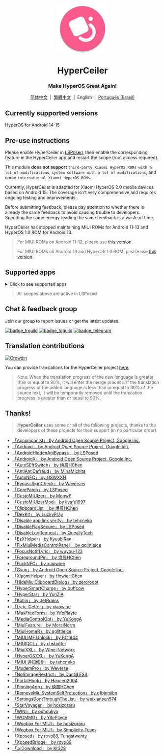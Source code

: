 <div align="center">

<img src="\imgs\icon.webp" width="160" height="160" style="display: block; margin: 0 auto;" alt="icon" />

# HyperCeiler

### Make HyperOS Great Again!

[简体中文](/README.md)&nbsp;&nbsp;|&nbsp;&nbsp;[繁體中文](/README_zh-HK.md)&nbsp;&nbsp;|&nbsp;&nbsp;English&nbsp;&nbsp;|&nbsp;&nbsp;[Português (Brasil)](/README_pt-BR.md)

</div>

## Currently supported versions

HyperOS for Android 14-15

## Pre-use instructions

Please enable HyperCeiler in [LSPosed](https://github.com/LSPosed/LSPosed/releases), then enable the corresponding feature in the HyperCeiler app and restart the scope (root access required).

This module <b>does not support</b> `third-party Xiaomi HyperOS ROMs with a lot of modifications`, `system software with a lot of modifications`, and some `international Xiaomi HyperOS ROMs`.

Currently, HyperCeiler is adapted for Xiaomi HyperOS 2.0 mobile devices based on Android 15. The coverage isn't very comprehensive and requires ongoing testing and improvements.

Before submitting feedback, please pay attention to whether there is already the same feedback to avoid causing trouble to developers. Spending the same energy reading the same feedback is a waste of time.

HyperCeiler has stopped maintaining MIUI ROMs for Android 11-13 and HyperOS 1.0 ROM for Android 13.

> For MIUI ROMs on Android 11-12, please use [this version](https://github.com/ReChronoRain/Cemiuiler/releases/tag/1.3.130).
> 
> For MIUI ROMs on Android 13 and HyperOS 1.0 ROM, please use [this version](https://github.com/Xposed-Modules-Repo/com.sevtinge.hyperceiler/releases/download/3866-2.5.156_20250118/HyperCeiler_2.5.156_20250118_3866_release_miui.apk).

## Supported apps

<details>
    <summary>Click to see supported apps</summary>

| App name                      | Package name                       |
|:------------------------------|:-----------------------------------|
| System Framework              | system                             |
| System UI                     | com.android.systemui               |
| System launcher               | com.miui.home                      |
| Updater                       | com.android.updater                |
| Joyose                        | com.xiaomi.joyose                  |
| Mi Settings                   | com.xiaomi.misettings              |
| Security                      | com.miui.securitycenter            |
| Notes                         | com.miui.notes                     |
| Wallpaper                     | com.miui.miwallpaper               |
| Taplus                        | com.miui.contentextension          |
| Bullet screen notification    | com.xiaomi.barrage                 |
| Phone                         | com.android.incallui               |
| Phone Service                 | com.android.phone                  |
| Battery and performance       | com.miui.powerkeeper               |
| Messaging                     | com.android.mms                    |
| Screenshot                    | com.miui.screenshot                |
| Calendar                      | com.android.calendar               |
| Browser                       | com.android.browser                |
| Rueban (MTB)                  | com.xiaomi.mtb                     |
| Screen Recorder               | com.miui.screenrecorder            |
| Permissions                   | com.lbe.security.miui              |
| Settings                      | com.android.settings               |
| Sogou Keyboard for MIUI       | com.sohu.inputmethod.sogou.xiaomi  |
| Weather                       | com.miui.weather2                  |
| Cast                          | com.milink.service                 |
| External Storage              | com.android.externalstorage        |
| Always-on display             | com.miui.aod                       |
| File Manager                  | com.android.fileexplorer           |
| System service plugin         | com.miui.securityadd               |
| Downloads                     | com.android.providers.downloads.ui |
| Downloads                     | com.android.providers.downloads    |
| Gallery                       | com.miui.gallery                   |
| Mi Canvas                     | com.miui.creation                  |
| Xiaomi Share                  | com.miui.mishare.connectivity      |
| Gallery Editor                | com.miui.mediaeditor               |
| Xiaomi Cloud                  | com.miui.cloudservice              |
| Smart cards                   | com.miui.tsmclient                 |
| iFlytek IME for MIUI          | com.iflytek.inputmethod.miui       |
| Package installer             | com.miui.packageinstaller          |
| GetApps                       | com.xiaomi.market                  |
| App vault                     | com.miui.personalassistant         |
| Themes                        | com.android.thememanager           |
| System security components    | com.miui.guardprovider             |
| Camera                        | com.android.camera                 |
| Mi AI Translate               | com.xiaomi.aiasst.vision           |
| Scanner                       | com.xiaomi.scanner                 |
| Mi AI                         | com.miui.voiceassist               |
| NFC Service                   | com.android.nfc                    |
| Earphones                     | com.miui.misound                   |
| Backup                        | com.miui.backup                    |
| Mi Mover                      | com.miui.huanji                    |
| MiTrustService                | com.xiaomi.trustservice            |
| HTML Viewer                   | com.android.htmlviewer             |
| Manage calls                  | com.android.server.telecom         |
| Mi Remote                     | com.duokan.phone.remotecontroller  |
| Analytics                     | com.miui.analytics                 |
| Xiaomi Community              | com.xiaomi.vipaccount              |
| Voice Trigger                 | com.miui.voicetrigger              |
| Sound Recorder                | com.android.soundrecorder          |
| LPA                           | com.miui.euicc                     |
| Xiaomi SIM Activation Service | com.xiaomi.simactivate.service     |

</details>

> All scopes above are active in LSPosed

## Chat & feedback group

Join our group to report issues or get the latest updates.

[![badge_trguild]][trguild_url]
[![badge_tcguild]][tcguild_url]
[![badge_telegram]][telegram_url]

## Translation contributions

[![Crowdin](https://badges.crowdin.net/cemiuiler/localized.svg)](https://crowdin.com/project/cemiuiler)

You can provide translations for the HyperCeiler project [here](https://crwd.in/cemiuiler).

> Note: When the translation progress of the new language is greater than or equal to 90%, it will enter the merge process. If the translation progress of the added language is less than or equal to 30% of the source text, it will be temporarily removed until the translation progress is greater than or equal to 90%.

## Thanks!

> <b>HyperCeiler</b> uses some or all of the following projects, thanks to the developers of these projects for their support (in no particular order).

- [「Accompanist」 by Android Open Source Project, Google Inc.](https://google.github.io/accompanist)
- [「Android」 by Android Open Source Project, Google Inc.](https://source.android.google.cn/license)
- [「AndroidHiddenApiBypass」 by LSPosed](https://github.com/LSPosed/AndroidHiddenApiBypass)
- [「AndroidX」 by Android Open Source Project, Google Inc.](https://github.com/androidx/androidx)
- [「AutoSEffSwitch」 by 焕晨HChen](https://github.com/HChenX/AutoSEffSwitch)
- [「AntiAntiDefraud」 by MinaMichita](https://github.com/MinaMichita/AntiAntiDefraud)
- [「AutoNFC」 by GSWXXN](https://github.com/GSWXXN/AutoNFC)
- [「BypassSignCheck」 by Weverses](https://github.com/Weverses/BypassSignCheck)
- [「CorePatch」 by LSPosed](https://github.com/LSPosed/CorePatch)
- [「CustoMIUIzer」 by MonwF](https://github.com/MonwF/customiuizer)
- [「CustoMIUIzerMod」 by liyafe1997](https://github.com/liyafe1997/CustoMIUIzerMod)
- [「ClipboardList」 by 焕晨HChen](https://github.com/HChenX/ClipboardList)
- [「DexKit」 by LuckyPray](https://github.com/LuckyPray/DexKit)
- [「Disable app link verify」 by tehcneko](https://github.com/Xposed-Modules-Repo/io.github.tehcneko.applinkverify)
- [「DisableFlagSecure」 by LSPosed](https://github.com/LSPosed/DisableFlagSecure)
- [「DisableLogRequest」 by QueallyTech](https://github.com/QueallyTech/DisableLogRequest)
- [「EzXHelper」 by KyuubiRan](https://github.com/KyuubiRan/EzXHelper)
- [「FixMiuiMediaControlPanel」 by qqlittleice](https://github.com/qqlittleice/FixMiuiMediaControlPanel)
- [「FocusNotifLyric」 by wuyou-123](https://github.com/wuyou-123/FocusNotifLyric)
- [「ForegroundPin」 by 焕晨HChen](https://github.com/HChenX/ForegroundPin)
- [「FuckNFC」 by xiaowine](https://github.com/xiaowine/FuckNFC)
- [「Gson」 by Android Open Source Project, Google Inc.](https://github.com/google/gson)
- [「XiaomiHelper」 by HowieHChen](https://github.com/HowieHChen/XiaomiHelper)
- [「HideMiuiClipboardDialog」 by zerorooot](https://github.com/zerorooot/HideMiuiClipboardDialog)
- [「HyperSmartCharge」 by buffcow](https://github.com/buffcow/HyperSmartCharge)
- [「HyperStar」 by YunZiA](https://github.com/YunZiA/HyperStar)
- [「Kotlin」 by JetBrains](https://github.com/JetBrains/kotlin)
- [「Lyric-Getter」 by xiaowine](https://github.com/xiaowine/Lyric-Getter)
- [「MaxFreeForm」 by YifePlayte](https://github.com/YifePlayte/MaxFreeForm)
- [「MediaControlOpt」 by YuKongA](https://github.com/YuKongA/MediaControlOpt)
- [「MiuiFeature」 by MoralNorm](https://github.com/moralnorm/miui_feature)
- [「MiuiHomeR」 by qqlittleice](https://github.com/qqlittleice/MiuiHome_R)
- [「MIUI IME Unlock」 by RC1844](https://github.com/RC1844/MIUI_IME_Unlock)
- [「MIUIQOL」 by chsbuffer](https://github.com/chsbuffer/MIUIQOL)
- [「MiuiXXL」 by Wine-Network](https://github.com/Wine-Network/Miui_XXL)
- [「HyperOSXXL」 by YuKongA](https://github.com/YuKongA/HyperOS_XXL)
- [「MIUI 通知修复」 by tehcneko](https://github.com/Xposed-Modules-Repo/io.github.tehcneko.miuinotificationfix)
- [「ModemPro」 by Weverse](https://github.com/Weverses/ModemPro)
- [「NoStorageRestrict」 by DanGLES3](https://github.com/Xposed-Modules-Repo/com.github.dan.nostoragerestrict)
- [「PortalHook」 by Haocen2004](https://github.com/Haocen2004/PortalHook)
- [「PinningApp」 by 焕晨HChen](https://github.com/HChenX/PinningApp)
- [「RemoveMiuiSystemSelfProtection」 by gfbjngjibn](https://github.com/gfbjngjibn/RemoveMiuiSystemSelfProtection)
- [「SettingsDontThroughTheList」 by weixiansen574](https://github.com/weixiansen574/settingsdontthroughthelist)
- [「StarVoyager」 by hosizoraru](https://github.com/hosizoraru/StarVoyager)
- [「WINI」 by ouhoukyo](https://github.com/ouhoukyo/WINI)
- [「WOMMO」 by YifePlayte](https://github.com/YifePlayte/WOMMO)
- [「Woobox For MIUI」 by hosizoraru](https://github.com/hosizoraru/WooBoxForMIUI)
- [「Woobox For MIUI」 by Simplicity-Team](https://github.com/Simplicity-Team/WooBoxForMIUI)
- [「Xposed」 by rovo89, Tungstwenty](https://github.com/rovo89/XposedBridge)
- [「XposedBridge」 by rovo89](https://github.com/rovo89/XposedBridge)
- [「.xlDownload」 by Kr328](https://github.com/Kr328/.xlDownload)

[trguild_url]: https://t.me/cemiuiler_release

[badge_trguild]: https://img.shields.io/badge/TG-Channel-4991D3?style=for-the-badge&logo=telegram

[tcguild_url]: https://t.me/cemiuiler_canary

[badge_tcguild]: https://img.shields.io/badge/TGCI-Channel-4991D3?style=for-the-badge&logo=telegram

[telegram_url]: https://t.me/cemiuiler

[badge_telegram]: https://img.shields.io/badge/dynamic/json?style=for-the-badge&color=2CA5E0&label=Telegram&logo=telegram&query=%24.data.totalSubs&url=https%3A%2F%2Fapi.spencerwoo.com%2Fsubstats%2F%3Fsource%3Dtelegram%26queryKey%3Dcemiuiler
